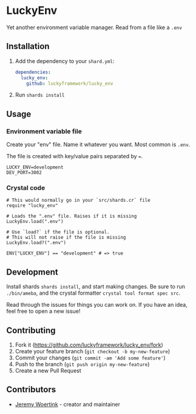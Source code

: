 # LuckyEnv

Yet another environment variable manager. Read from a file like a `.env`

## Installation

1. Add the dependency to your `shard.yml`:

   ```yaml
   dependencies:
     lucky_env:
       github: luckyframework/lucky_env
   ```

2. Run `shards install`

## Usage

### Environment variable file
Create your "env" file. Name it whatever you want. Most common is `.env`.

The file is created with key/value pairs separated by `=`.

```text
LUCKY_ENV=development
DEV_PORT=3002
```

### Crystal code

```crystal
# This would normally go in your `src/shards.cr` file
require "lucky_env"

# Loads the ".env" file. Raises if it is missing
LuckyEnv.load(".env")

# Use `load?` if the file is optional. 
# This will not raise if the file is missing
LuckyEnv.load?(".env")

ENV["LUCKY_ENV"] == "development" # => true
```

## Development

Install shards `shards install`, and start making changes.
Be sure to run `./bin/ameba`, and the crystal formatter `crystal tool format spec src`.

Read through the issues for things you can work on. If you have an idea, feel free to
open a new issue!

## Contributing

1. Fork it (<https://github.com/luckyframework/lucky_env/fork>)
2. Create your feature branch (`git checkout -b my-new-feature`)
3. Commit your changes (`git commit -am 'Add some feature'`)
4. Push to the branch (`git push origin my-new-feature`)
5. Create a new Pull Request

## Contributors

- [Jeremy Woertink](https://github.com/jwoertink) - creator and maintainer
